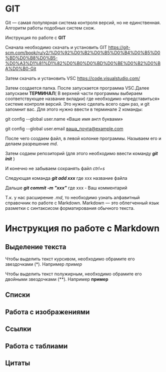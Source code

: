 # GIT

Git — самая популярная система контроля
версий, но не единственная. Алгоритм
работы подобных систем схож.

Инструкция по работе с **GIT**

Сначала необходимо скачать и установить GIT   https://git-scm.com/book/ru/v2/%D0%92%D0%B2%D0%B5%D0%B4%D0%B5%D0%BD%D0%B8%D0%B5-%D0%A3%D1%81%D1%82%D0%B0%D0%BD%D0%BE%D0%B2%D0%BA%D0%B0-Git

Затем скачать и установить VSC https://code.visualstudio.com/

Затем создается папка. После запускается программа VSC.Далее запускаем **ТЕРМИНАЛ**( В верхней части программы выбираем соответствующее название вкладки) где  необходимо «представиться» системе контроля версий. Это нужно сделать всего один раз, и git запомнит вас. Для этого нужно ввести в терминале 2 команды:

git config --global user.name «Ваше имя англ буквами»

git config --global user.email ваша_почта@example.com

После чего создаем файл, в левой колонке программы. Называем его и делаем разрешение *md*.

Затем содаем репозиторий (для этого необходимо ввести команду _**git init**_ )

И конечно не забываем сохранять файл _ctrl+s_

Следующая команда _**git add ххх**_ где ххх название файла

Дальше _**git commit -m "xxx"**_  где  xxx - Ваш комментарий

Т.к. у нас расширение _.md_, то необходимо узнать  алфавитный справочник по работе с Markdown. Markdown — это облегченный язык разметки с синтаксисом форматирования обычного текста.

# Инструкция по работе с  Markdown

## Выделение текста

Чтобы выделить текст курсивом, необходимо обрамите его звездочками (*). Например *пример*

Чтобы выделить текст полужирным, необходимо обрамите его двойными звездочками (**). Например **пример**

## Списки

## Работа с изображениями

## Ссылки

## Работа с таблиами 

## Цитаты